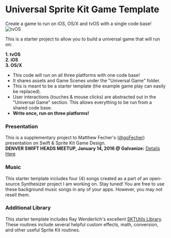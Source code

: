 # Universal Sprite Kit Game Template
Create a game to run on iOS, OS/X and tvOS with a single code base!
![tvOS](http://i.giphy.com/3o8dp0eJZvEuNHVlGU.gif)

This is a starter project to allow you to build a universal game that will run on:

**1. tvOS  
2. iOS  
3. OS/X**

- This code will run on all three platforms with one code base! 
- It shares assets and Game Scenes under the "Universal Game" folder. 
- This is meant to be a starter template (the example game play can easily be replaced).
- User interactions (touches & mouse clicks) are abstracted out in the "Universal Game" section. This allows everything to be run from a shared code base.  
- **Write once, run on three platforms!**

### Presentation
This is a supplementary project to Matthew Fecher's ([@goFecher](http://twitter.com/goFecher)) presentation on Swift & Sprite Kit Game Design.  
**DENVER SWIFT HEADS MEETUP, January 14, 2016 @ Galvanize:** [Details Here](http://www.meetup.com/Denver-Swift-Heads/events/225216170/)

### Music

This starter template includes four (4) songs created as a part of an open-source Synthesizer project I am working on. Stay tuned!  You are free to use these background music songs in any of your apps. However, you may not resell them.

### Additional Library

This starter template includes Ray Wenderlich's excellent [SKTUtils Library](https://github.com/raywenderlich/SKTUtils). These routines include several helpful custom effects, math, conversion, and other useful Sprite Kit routines.
